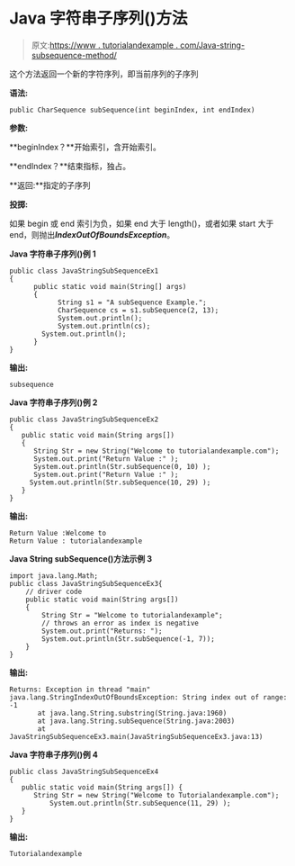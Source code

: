 # Java 字符串子序列()方法

> 原文:[https://www . tutorialandexample . com/Java-string-subsequence-method/](https://www.tutorialandexample.com/java-string-subsequence-method/)

这个方法返回一个新的字符序列，即当前序列的子序列

**语法:**

```
public CharSequence subSequence(int beginIndex, int endIndex)
```

**参数:**

**beginIndex？**开始索引，含开始索引。

**endIndex？**结束指标，独占。

**返回:**指定的子序列

**投掷:**

如果 begin 或 end 索引为负，如果 end 大于 length()，或者如果 start 大于 end，则抛出***IndexOutOfBoundsException***。

**Java 字符串子序列()例 1**

```
public class JavaStringSubSequenceEx1
{
      public static void main(String[] args)
      {
            String s1 = "A subSequence Example.";
            CharSequence cs = s1.subSequence(2, 13);
            System.out.println();
            System.out.println(cs);
        System.out.println();
      }
}
```

**输出:**

```
subsequence
```

**Java 字符串子序列()例 2**

```
public class JavaStringSubSequenceEx2
{
   public static void main(String args[])
   {
      String Str = new String("Welcome to tutorialandexample.com");
      System.out.print("Return Value :" );
      System.out.println(Str.subSequence(0, 10) );
      System.out.print("Return Value :" );
     System.out.println(Str.subSequence(10, 29) );
   }
}
```

**输出:**

```
Return Value :Welcome to
Return Value : tutorialandexample
```

**Java String subSequence()方法示例 3**

```
import java.lang.Math;
public class JavaStringSubSequenceEx3{
    // driver code
    public static void main(String args[])
    {
        String Str = "Welcome to tutorialandexample";
        // throws an error as index is negative
        System.out.print("Returns: ");
        System.out.println(Str.subSequence(-1, 7));
    }
}
```

**输出:**

```
Returns: Exception in thread "main" java.lang.StringIndexOutOfBoundsException: String index out of range: -1
       at java.lang.String.substring(String.java:1960)
       at java.lang.String.subSequence(String.java:2003)
       at JavaStringSubSequenceEx3.main(JavaStringSubSequenceEx3.java:13)
```

**Java 字符串子序列()例 4**

```
public class JavaStringSubSequenceEx4
{
   public static void main(String args[]) {
      String Str = new String("Welcome to Tutorialandexample.com");
          System.out.println(Str.subSequence(11, 29) );
   }
}
```

**输出:**

```
Tutorialandexample
```